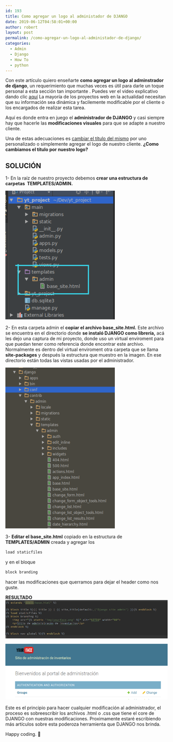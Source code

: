 ```yaml
---
id: 193
title: Como agregar un logo al administador de DJANGO
date: 2019-06-12T04:58:01+00:00
author: robert
layout: post
permalink: /como-agregar-un-logo-al-administador-de-django/
categories:
  - Admin
  - Django
  - How To
  - python
---
```


Con este artículo quiero enseñarte **como agregar un logo al adminstrador de django**, un requerimiento que muchas veces es útil para darle un toque personal a esta sección tan importante . Puedes ver el video explicativo dando clic <a href="https://youtu.be/wbpeWareO00" target="_blank">aquí</a>
La mayoría de los proyectos web en la actualidad necesitan que su información sea dinámica y facilemente modificable por el cliente o los encargados de realizar esta tarea. 
 <!--more-->

Aquí es donde entra en juego el **administrador de DJANGO**  y casi siempre hay que hacerle las **modificaciones visuales** para que se adapte a nuestro cliente.

Una de estas adecuaciones es [cambiar el título del mismo](/como-cambiar-el-titulo-del-adminsitrador-de-django/) por uno personalizado o simplemente agregar el logo de nuestro cliente. **¿Como cambiamos el título por nuestro logo?**

## SOLUCIÓN

1- En la raíz de nuestro proyecto debemos **crear una estructura de carpetas  TEMPLATES/ADMIN.**

<img class="aligncenter" title="EstructuraProyecto" src="/assets/img/posts/agregar-logo/estructura_proyecto.png" alt="EstructuraProyecto" width="340" height="400" sizes="(max-width: 640px) 100vw, 640px" /> 

2- En esta carpeta admin el **copiar el archivo base_site.html.** Este archivo se encuentra en el directorio donde **se instaló DJANGO como librería,** acá les dejo una captura de mi proyecto, donde uso un virtual enviroment para que puedan tener como referencia donde encontrar este archivo. Normalmente es dentro del virtual enviroment otra carpeta que se llama **site-packages** y después la estructura que muestro en la imagen. En ese directorio están todas las vistas usadas por el administrador.


<img class="aligncenter" title="ArchivosDjango" src="/assets/img/posts/agregar-logo/django.png" alt="ArchivosDjango" width="340" height="500" sizes="(max-width: 640px) 100vw, 640px" /> 


3- **Editar el base_site.html** copiado en la estructura de **TEMPLATES/ADMIN** creada y agregar los

```python
load staticfiles
```
y en el bloque 
```python
block branding
```
hacer las modificaciones que querramos para dejar el header como nos guste.

**RESULTADO**
<img class="aligncenter" title="ArchivosDjango" src="/assets/img/posts/agregar-logo/html_final.png" alt="ArchivosDjango"  sizes="(max-width: 640px) 100vw, 640px" /> 

<img class="aligncenter" title="LogoAdministradorDjango" src="/assets/img/posts/agregar-logo/admin_logo.png" alt="LogoAdministradorDjango"  sizes="(max-width: 640px) 100vw, 640px" /> 

Este es el principio para hacer cualquier modificación al administrador, el proceso es sobreescribir los archivos .html o .css que tiene el core de DJANGO con nuestras modificaciones. Proximamente estaré escribiendo más artículos sobre esta poderoza herramienta que DJANGO nos brinda.

Happy coding. 🙂
